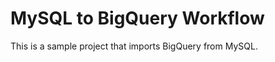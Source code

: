 MySQL to BigQuery Workflow
=============================

This is a sample project that imports BigQuery from MySQL.